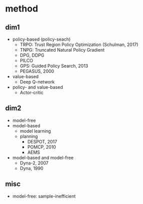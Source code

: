 # method

## dim1
* policy-based (policy-seach)
  * TRPO: Trust Region Policy Optimization (Schulman, 2017)
  * TNPG: Truncated Natural Policy Gradient
  * DPG, DDPG
  * PILCO
  * GPS: Guided Policy Search, 2013
  * PEGASUS, 2000
* value-based
  * Deep Q-network
* policy- and value-based
  * Actor-critic

## dim2
* model-free
* model-based
  * model learning
  * planning
    * DESPOT, 2017
    * POMCP, 2010
    * AEMS 
* model-based and model-free
  * Dyna-2, 2007
  * Dyna, 1990

## misc
* model-free: sample-inefficient
